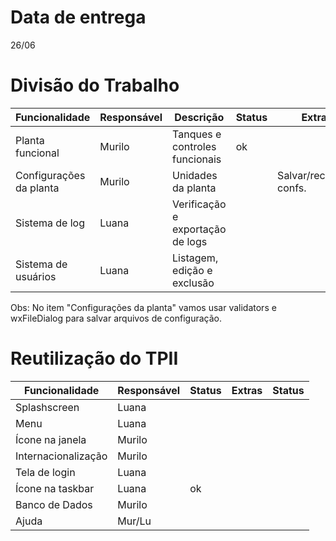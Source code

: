 Data de entrega
===============
26/06

Divisão do Trabalho
===================

| Funcionalidade          | Responsável | Descrição                        | Status | Extras                  | Status |
|-------------------------|-------------|----------------------------------|--------|-------------------------|--------|
| Planta funcional        | Murilo      | Tanques e controles funcionais   | ok     |                         |        |
| Configurações da planta | Murilo      | Unidades da planta               |        | Salvar/recuperar confs. |        |
| Sistema de log          | Luana       | Verificação e exportação de logs |        |                         |        |
| Sistema de usuários     | Luana       | Listagem, edição e exclusão      |        |                         |        |

Obs: No item "Configurações da planta" vamos usar validators e wxFileDialog para salvar arquivos de configuração.

Reutilização do TPII
====================

| Funcionalidade      | Responsável | Status | Extras | Status |
|---------------------|-------------|--------|--------|--------|
| Splashscreen        | Luana       |        |        |        |
| Menu                | Luana       |        |        |        |
| Ícone na janela     | Murilo      |        |        |        |
| Internacionalização | Murilo      |        |        |        |
| Tela de login       | Luana       |        |        |        |
| Ícone na taskbar    | Luana       |   ok   |        |        |
| Banco de Dados      | Murilo      |        |        |        |
| Ajuda               | Mur/Lu      |        |        |        |